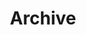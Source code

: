 ---
title: "Archive"
description: "Andrew Ellul's writings, and projects—listed in chronological order."
layout: "archives"
---